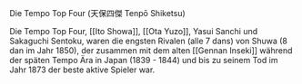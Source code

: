 Die Tempo Top Four (天保四傑 Tenpō Shiketsu)

Die Tempo Top Four, [[Ito Showa]], [[Ota Yuzo]], Yasui Sanchi und Sakaguchi Sentoku, waren die engsten Rivalen (alle 7 dans) von Shuwa (8 dan im Jahr 1850), der zusammen mit dem alten [[Gennan Inseki]] während der späten Tempo Ära in Japan (1839 - 1844) und bis zu seinem Tod im Jahr 1873 der beste aktive Spieler war.